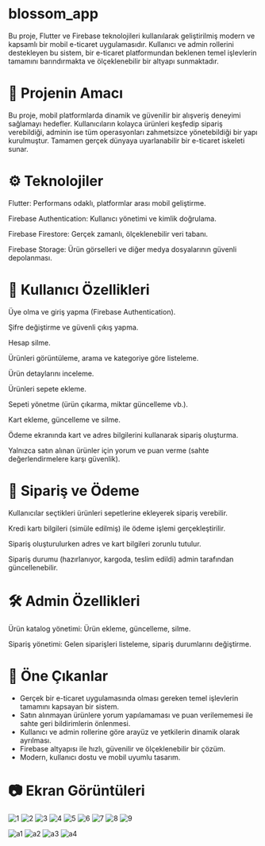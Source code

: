 # blossom_app

Bu proje, Flutter ve Firebase teknolojileri kullanılarak geliştirilmiş modern ve kapsamlı bir mobil e-ticaret uygulamasıdır. Kullanıcı ve admin rollerini destekleyen bu sistem, bir e-ticaret platformundan beklenen temel işlevlerin tamamını barındırmakta ve ölçeklenebilir bir altyapı sunmaktadır.
# 🎯 Projenin Amacı
Bu proje, mobil platformlarda dinamik ve güvenilir bir alışveriş deneyimi sağlamayı hedefler. Kullanıcıların kolayca ürünleri keşfedip sipariş verebildiği, adminin ise tüm operasyonları zahmetsizce yönetebildiği bir yapı kurulmuştur. Tamamen gerçek dünyaya uyarlanabilir bir e-ticaret iskeleti sunar.

# ⚙️ Teknolojiler
Flutter: Performans odaklı, platformlar arası mobil geliştirme.

Firebase Authentication: Kullanıcı yönetimi ve kimlik doğrulama.

Firebase Firestore: Gerçek zamanlı, ölçeklenebilir veri tabanı.

Firebase Storage: Ürün görselleri ve diğer medya dosyalarının güvenli depolanması.

# 👤 Kullanıcı Özellikleri
Üye olma ve giriş yapma (Firebase Authentication).

Şifre değiştirme ve güvenli çıkış yapma.

Hesap silme.

Ürünleri görüntüleme, arama ve kategoriye göre listeleme.

Ürün detaylarını inceleme.

Ürünleri sepete ekleme.

Sepeti yönetme (ürün çıkarma, miktar güncelleme vb.).

Kart ekleme, güncelleme ve silme.

Ödeme ekranında kart ve adres bilgilerini kullanarak sipariş oluşturma.

Yalnızca satın alınan ürünler için yorum ve puan verme (sahte değerlendirmelere karşı güvenlik).

# 🛒 Sipariş ve Ödeme
Kullanıcılar seçtikleri ürünleri sepetlerine ekleyerek sipariş verebilir.

Kredi kartı bilgileri (simüle edilmiş) ile ödeme işlemi gerçekleştirilir.

Sipariş oluşturulurken adres ve kart bilgileri zorunlu tutulur.

Sipariş durumu (hazırlanıyor, kargoda, teslim edildi) admin tarafından güncellenebilir.

# 🛠️ Admin Özellikleri
Ürün katalog yönetimi: Ürün ekleme, güncelleme, silme.

Sipariş yönetimi: Gelen siparişleri listeleme, sipariş durumlarını değiştirme.

# 🚀 Öne Çıkanlar
- Gerçek bir e-ticaret uygulamasında olması gereken temel işlevlerin tamamını kapsayan bir sistem.
- Satın alınmayan ürünlere yorum yapılamaması ve puan verilememesi ile sahte geri bildirimlerin önlenmesi.
- Kullanıcı ve admin rollerine göre arayüz ve yetkilerin dinamik olarak ayrılması.
- Firebase altyapısı ile hızlı, güvenilir ve ölçeklenebilir bir çözüm.
- Modern, kullanıcı dostu ve mobil uyumlu tasarım.

# 📷 Ekran Görüntüleri

![1](https://github.com/user-attachments/assets/f214c154-2f2c-4515-9e3f-920eb565155a)
![2](https://github.com/user-attachments/assets/b2df0b86-f945-4c15-8899-9da20b396fb6)
![3](https://github.com/user-attachments/assets/96417b23-7db7-472e-b587-58fd08575be2)
![4](https://github.com/user-attachments/assets/a9fbef98-e67d-4668-9d81-27c5e11db07f)
![5](https://github.com/user-attachments/assets/1f37d1ce-8f51-4c90-9152-fe26534d6e6f)
![6](https://github.com/user-attachments/assets/9a2abf45-5165-4412-b80f-7a10c2c75dae)
![7](https://github.com/user-attachments/assets/42a8cc9a-542d-45a7-a1a0-f152b2c88b06)
![8](https://github.com/user-attachments/assets/011238ce-2d73-4b21-9067-de08f7336a4e)
![9](https://github.com/user-attachments/assets/5ac8b69b-e7b8-46f7-8602-6106e4f03902)

![a1](https://github.com/user-attachments/assets/aea6b044-49c1-49ca-a192-2cc4fe7e7006)
![a2](https://github.com/user-attachments/assets/508957c4-9ad0-4d26-99bc-ff25593bd259)
![a3](https://github.com/user-attachments/assets/200f1c5e-3895-4026-b2d3-0dcffac414c0)
![a4](https://github.com/user-attachments/assets/a01a9193-1a44-4668-a8fb-140cc72a678b)







